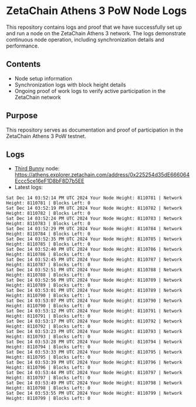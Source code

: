 # ZetaChain Athens 3 PoW Node Logs
This repository contains logs and proof that we have successfully set up and run a node on the ZetaChain Athens 3 network. The logs demonstrate continuous node operation, including synchronization details and performance.

## Contents
- Node setup information
- Synchronization logs with block height details
- Ongoing proof of work logs to verify active participation in the ZetaChain network

## Purpose
This repository serves as documentation and proof of participation in the ZetaChain Athens 3 PoW testnet.

## Logs

- [Third Bunny](https://thirdbunny.xyz/) node: https://athens.explorer.zetachain.com/address/0x225254d35dE666064Eccc5ce16eF1D8bF8D7b5EE
- Latest logs:
```
Sat Dec 14 03:52:14 PM UTC 2024 Your Node Height: 8110781 | Network Height: 8110781 | Blocks Left: 0
Sat Dec 14 03:52:19 PM UTC 2024 Your Node Height: 8110782 | Network Height: 8110782 | Blocks Left: 0
Sat Dec 14 03:52:24 PM UTC 2024 Your Node Height: 8110783 | Network Height: 8110783 | Blocks Left: 0
Sat Dec 14 03:52:29 PM UTC 2024 Your Node Height: 8110784 | Network Height: 8110784 | Blocks Left: 0
Sat Dec 14 03:52:35 PM UTC 2024 Your Node Height: 8110785 | Network Height: 8110785 | Blocks Left: 0
Sat Dec 14 03:52:40 PM UTC 2024 Your Node Height: 8110786 | Network Height: 8110786 | Blocks Left: 0
Sat Dec 14 03:52:45 PM UTC 2024 Your Node Height: 8110787 | Network Height: 8110787 | Blocks Left: 0
Sat Dec 14 03:52:51 PM UTC 2024 Your Node Height: 8110788 | Network Height: 8110788 | Blocks Left: 0
Sat Dec 14 03:52:56 PM UTC 2024 Your Node Height: 8110789 | Network Height: 8110789 | Blocks Left: 0
Sat Dec 14 03:53:01 PM UTC 2024 Your Node Height: 8110789 | Network Height: 8110790 | Blocks Left: 1
Sat Dec 14 03:53:07 PM UTC 2024 Your Node Height: 8110790 | Network Height: 8110790 | Blocks Left: 0
Sat Dec 14 03:53:12 PM UTC 2024 Your Node Height: 8110791 | Network Height: 8110791 | Blocks Left: 0
Sat Dec 14 03:53:17 PM UTC 2024 Your Node Height: 8110792 | Network Height: 8110792 | Blocks Left: 0
Sat Dec 14 03:53:23 PM UTC 2024 Your Node Height: 8110793 | Network Height: 8110793 | Blocks Left: 0
Sat Dec 14 03:53:28 PM UTC 2024 Your Node Height: 8110794 | Network Height: 8110794 | Blocks Left: 0
Sat Dec 14 03:53:33 PM UTC 2024 Your Node Height: 8110795 | Network Height: 8110795 | Blocks Left: 0
Sat Dec 14 03:53:39 PM UTC 2024 Your Node Height: 8110796 | Network Height: 8110796 | Blocks Left: 0
Sat Dec 14 03:53:44 PM UTC 2024 Your Node Height: 8110797 | Network Height: 8110797 | Blocks Left: 0
Sat Dec 14 03:53:49 PM UTC 2024 Your Node Height: 8110798 | Network Height: 8110798 | Blocks Left: 0
Sat Dec 14 03:53:55 PM UTC 2024 Your Node Height: 8110799 | Network Height: 8110799 | Blocks Left: 0
```
